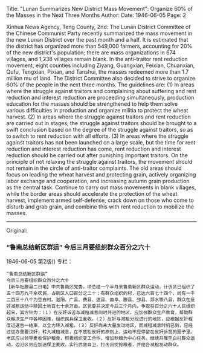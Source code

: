Title: "Lunan Summarizes New District Mass Movement": Organize 60% of the Masses in the Next Three Months
Author:
Date: 1946-06-05
Page: 2

Xinhua News Agency, Teng County, 2nd: The Lunan District Committee of the Chinese Communist Party recently summarized the mass movement in the new Lunan District over the past month and a half. It is estimated that the district has organized more than 549,000 farmers, accounting for 20% of the new district's population; there are mass organizations in 674 villages, and 1,238 villages remain blank. In the anti-traitor rent reduction movement, eight counties including Ziyang, Guangxian, Feixian, Chuanxian, Qufu, Tengxian, Pixian, and Tanshui, the masses redeemed more than 1.7 million mu of land. The District Committee also decided to strive to organize 60% of the people in the next three months. The guidelines are: (1) In areas where the struggle against traitors and complaining about suffering and rent reduction and interest reduction are proceeding simultaneously, production education for the masses should be strengthened to help them solve various difficulties in production and organize militia to protect the wheat harvest. (2) In areas where the struggle against traitors and rent reduction are carried out in stages, the struggle against traitors should be brought to a swift conclusion based on the degree of the struggle against traitors, so as to switch to rent reduction with all efforts. (3) In areas where the struggle against traitors has not been launched on a large scale, but the time for rent reduction and interest reduction has come, rent reduction and interest reduction should be carried out after punishing important traitors. On the principle of not relaxing the struggle against traitors, the movement should not remain in the circle of anti-traitor complaints. The old areas should focus on leading the wheat harvest and protecting grain, actively organizing labor exchange and cooperation, and increasing autumn grain production as the central task. Continue to carry out mass movements in blank villages, while the border areas should accelerate the protection of the wheat harvest, implement armed self-defense, crack down on those who come to disturb and grab grain, and combine this with rent reduction to mobilize the masses.



<hr /> 

Original: 


### “鲁南总结新区群运”  今后三月要组织群众百分之六十

1946-06-05
第2版()
专栏：

    “鲁南总结新区群运”
    今后三月要组织群众百分之六十
    【新华社滕县二日电】中共鲁南区党委，顷总结一个半月来鲁南新区群众运动，计该区已组织了五十四万九千余农民，占新区人口百分之二十；有群众组织的村，已达六百七十四个，尚有一千二百三十八个为空白村。滋阳、广县、费县、遄县、曲阜、滕县、邳县、郯水等八县，群众在反奸减租运动中赎回土地百七十余万亩。区党委并决定今后三个月内，争取将百分之六十人民组织起来，其方针为：（１）在反奸诉苦与减租减息同时并进的地区，应加强群众生产教育，帮助群众解决生产中各种困难，组织民兵保卫麦收。（２）反奸与减租分段进行的地区，应根据反奸程度迅速告一结束，以全力转入减租。（３）反奸尚未大量发动地区，而减租减息时机已到，应经过惩办重要汉奸，转入减租减息，在不放松反奸的原则上，运动不应停留在反奸诉苦的圈子里。老区应以领导麦收保护粮食，积极组织变工合作，增加秋粮为中心任务。继续开展空白村群众运动，边沿区则应加速保卫麦收，实行武装自卫，打击出扰抢粮者，并结合减租发动群众。
